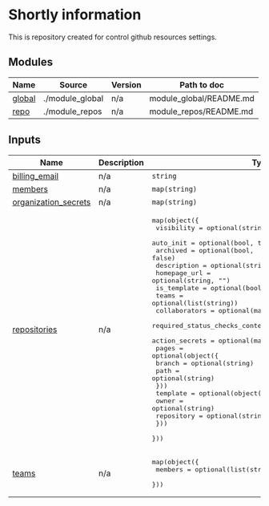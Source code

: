 # Shortly information
This is repository created for control github resources settings.


## Modules

| Name | Source | Version | Path to doc |
|------|--------|---------|---------|
| <a name="module_global"></a> [global](#module\_global) | ./module_global | n/a | module_global/README.md |
| <a name="module_repo"></a> [repo](#module\_repo) | ./module_repos | n/a | module_repos/README.md |


## Inputs

| Name | Description | Type | Default | Required |
|------|-------------|------|---------|:--------:|
| <a name="input_billing_email"></a> [billing\_email](#input\_billing\_email) | n/a | `string` | n/a | yes |
| <a name="input_members"></a> [members](#input\_members) | n/a | `map(string)` | n/a | yes |
| <a name="input_organization_secrets"></a> [organization\_secrets](#input\_organization\_secrets) | n/a | `map(string)` | n/a | yes |
| <a name="input_repositories"></a> [repositories](#input\_repositories) | n/a | <pre>map(object({<br>    visibility                      = optional(string, "private")<br>    auto_init                       = optional(bool, true)<br>    archived                        = optional(bool, false)<br>    description                     = optional(string, "")<br>    homepage_url                    = optional(string, "")<br>    is_template                     = optional(bool, false)<br>    teams                           = optional(list(string))<br>    collaborators                   = optional(map(string), {})<br>    required_status_checks_contexts = optional(list(string))<br>    action_secrets                  = optional(map(string), {})<br>    pages = optional(object({<br>      branch = optional(string)<br>      path   = optional(string)<br>    }))<br>    template = optional(object({<br>      owner      = optional(string)<br>      repository = optional(string)<br>    }))<br>  }))</pre> | n/a | yes |
| <a name="input_teams"></a> [teams](#input\_teams) | n/a | <pre>map(object({<br>    members = optional(list(string))<br>  }))</pre> | n/a | yes |
